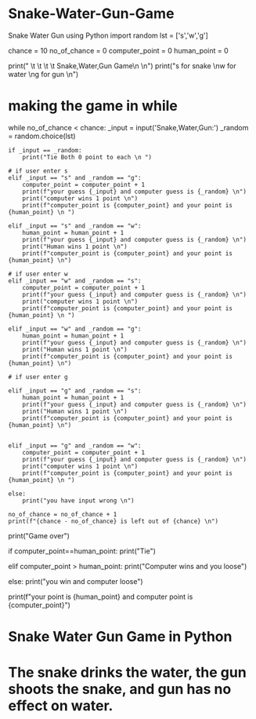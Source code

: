 # Snake-Water-Gun-Game
Snake Water Gun using Python
import random
lst = ['s','w','g']

chance = 10
no_of_chance = 0
computer_point = 0
human_point = 0

print(" \t \t \t \t Snake,Water,Gun Game\n \n")
print("s for snake \nw for water \ng for gun \n")

# making the game in while
while no_of_chance < chance:
    _input = input('Snake,Water,Gun:')
    _random = random.choice(lst)

    if _input == _random:
        print("Tie Both 0 point to each \n ")

    # if user enter s
    elif _input == "s" and _random == "g":
        computer_point = computer_point + 1
        print(f"your guess {_input} and computer guess is {_random} \n")
        print("computer wins 1 point \n")
        print(f"computer_point is {computer_point} and your point is {human_point} \n ")

    elif _input == "s" and _random == "w":
        human_point = human_point + 1
        print(f"your guess {_input} and computer guess is {_random} \n")
        print("Human wins 1 point \n")
        print(f"computer_point is {computer_point} and your point is {human_point} \n")

    # if user enter w
    elif _input == "w" and _random == "s":
        computer_point = computer_point + 1
        print(f"your guess {_input} and computer guess is {_random} \n")
        print("computer wins 1 point \n")
        print(f"computer_point is {computer_point} and your point is {human_point} \n ")

    elif _input == "w" and _random == "g":
        human_point = human_point + 1
        print(f"your guess {_input} and computer guess is {_random} \n")
        print("Human wins 1 point \n")
        print(f"computer_point is {computer_point} and your point is {human_point} \n")

    # if user enter g

    elif _input == "g" and _random == "s":
        human_point = human_point + 1
        print(f"your guess {_input} and computer guess is {_random} \n")
        print("Human wins 1 point \n")
        print(f"computer_point is {computer_point} and your point is {human_point} \n")


    elif _input == "g" and _random == "w":
        computer_point = computer_point + 1
        print(f"your guess {_input} and computer guess is {_random} \n")
        print("computer wins 1 point \n")
        print(f"computer_point is {computer_point} and your point is {human_point} \n ")

    else:
        print("you have input wrong \n")

    no_of_chance = no_of_chance + 1
    print(f"{chance - no_of_chance} is left out of {chance} \n")

print("Game over")

if computer_point==human_point:
    print("Tie")

elif computer_point > human_point:
    print("Computer wins and you loose")

else:
    print("you win and computer loose")

print(f"your point is {human_point} and computer point is {computer_point}")

#
# Snake Water Gun Game in Python
# The snake drinks the water, the gun shoots the snake, and gun has no effect on water.
#
